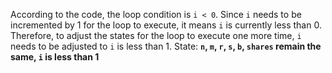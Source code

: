 According to the code, the loop condition is `i < 0`. Since `i` needs to be incremented by 1 for the loop to execute, it means `i` is currently less than 0. Therefore, to adjust the states for the loop to execute one more time, `i` needs to be adjusted to `i` is less than 1.
State: **`n`, `m`, `r`, `s`, `b`, `shares` remain the same, `i` is less than 1**